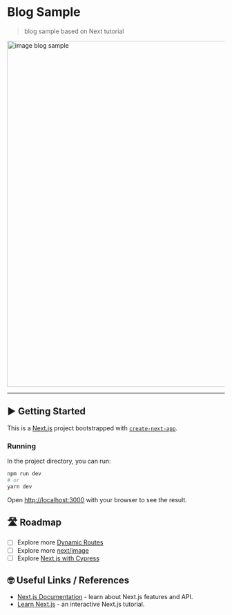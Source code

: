 # Blog Sample

> blog sample based on Next tutorial


<img width="800" alt="image blog sample" src="https://user-images.githubusercontent.com/3356699/137646645-b2040a38-0589-4d2a-80ed-9c19c6b103d0.png">


***

## ▶️ Getting Started

This is a [Next.js](https://nextjs.org/) project bootstrapped with [`create-next-app`](https://github.com/vercel/next.js/tree/canary/packages/create-next-app).

### Running

In the project directory, you can run:

```bash
npm run dev
# or
yarn dev
```

Open [http://localhost:3000](http://localhost:3000) with your browser to see the result.

## 🛣 Roadmap

- [ ] Explore more [Dynamic Routes](https://nextjs.org/docs/routing/dynamic-routes)
- [ ] Explore more [next/image](https://nextjs.org/docs/api-reference/next/image)
- [ ] Explore [Next.js with Cypress](https://nextjs.org/docs/testing)

## 🤓 Useful Links / References 
- [Next.js Documentation](https://nextjs.org/docs) - learn about Next.js features and API.
- [Learn Next.js](https://nextjs.org/learn) - an interactive Next.js tutorial.
